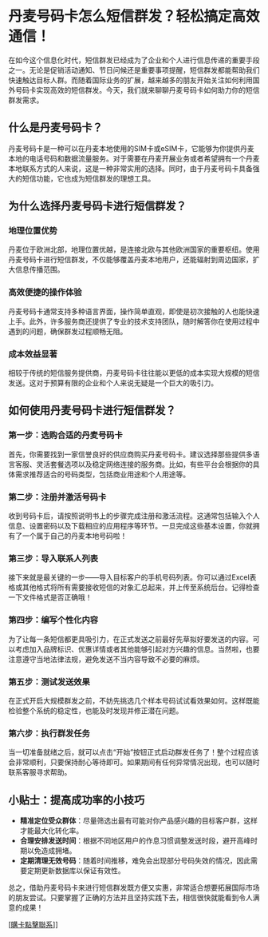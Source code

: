 # 丹麦号码卡怎么短信群发？轻松搞定高效通信！

在如今这个信息化时代，短信群发已经成为了企业和个人进行信息传递的重要手段之一。无论是促销活动通知、节日问候还是重要事项提醒，短信群发都能帮助我们快速触达目标人群。而随着国际业务的扩展，越来越多的朋友开始关注如何利用国外号码卡实现高效的短信群发。今天，我们就来聊聊丹麦号码卡如何助力你的短信群发需求。

## 什么是丹麦号码卡？

丹麦号码卡是一种可以在丹麦本地使用的SIM卡或eSIM卡，它能够为你提供丹麦本地的电话号码和数据流量服务。对于需要在丹麦开展业务或者希望拥有一个丹麦本地联系方式的人来说，这是一种非常实用的选择。同时，由于丹麦号码卡具备强大的短信功能，它也成为短信群发的理想工具。

## 为什么选择丹麦号码卡进行短信群发？

### 地理位置优势

丹麦位于欧洲北部，地理位置优越，是连接北欧与其他欧洲国家的重要枢纽。使用丹麦号码卡进行短信群发，不仅能够覆盖丹麦本地用户，还能辐射到周边国家，扩大信息传播范围。

### 高效便捷的操作体验

丹麦号码卡通常支持多种语言界面，操作简单直观，即使是初次接触的人也能快速上手。此外，许多服务商还提供了专业的技术支持团队，随时解答你在使用过程中遇到的问题，确保群发过程顺畅无阻。

### 成本效益显著

相较于传统的短信服务提供商，丹麦号码卡往往能以更低的成本实现大规模的短信发送。这对于预算有限的企业和个人来说无疑是一个巨大的吸引力。

## 如何使用丹麦号码卡进行短信群发？

### 第一步：选购合适的丹麦号码卡

首先，你需要找到一家信誉良好的供应商购买丹麦号码卡。建议选择那些提供多语言客服、灵活套餐选项以及稳定网络连接的服务商。比如，有些平台会根据你的具体需求推荐适合的号码类型，包括商业用途和个人用途等。

### 第二步：注册并激活号码卡

收到号码卡后，请按照说明书上的步骤完成注册和激活流程。这通常包括输入个人信息、设置密码以及下载相应的应用程序等环节。一旦完成这些基本设置，你就拥有了一个属于自己的丹麦本地号码啦！

### 第三步：导入联系人列表

接下来就是最关键的一步——导入目标客户的手机号码列表。你可以通过Excel表格或其他格式将所有需要接收短信的对象汇总起来，并上传至系统后台。记得检查一下文件格式是否正确哦！

### 第四步：编写个性化内容

为了让每一条短信都更具吸引力，在正式发送之前最好先草拟好要发送的内容。可以考虑加入品牌标识、优惠详情或者其他能够引起对方兴趣的信息。当然啦，也要注意遵守当地法律法规，避免发送不当内容导致不必要的麻烦。

### 第五步：测试发送效果

在正式开启大规模群发之前，不妨先挑选几个样本号码试试看效果如何。这样既能检验整个系统的稳定性，也能及时发现并修正潜在问题。

### 第六步：执行群发任务

当一切准备就绪之后，就可以点击“开始”按钮正式启动群发任务了！整个过程应该会非常顺利，只要保持耐心等待即可。如果期间有任何异常情况出现，也可以随时联系客服寻求帮助。

## 小贴士：提高成功率的小技巧

- **精准定位受众群体**：尽量筛选出最有可能对你产品感兴趣的目标客户群，这样才能最大化转化率。
- **合理安排发送时间**：根据不同地区用户的作息习惯调整发送时段，避开高峰时期以免造成拥堵。
- **定期清理无效号码**：随着时间推移，难免会出现部分号码失效的情况，因此需要定期更新数据库以保证有效性。

总之，借助丹麦号码卡来进行短信群发既方便又实惠，非常适合想要拓展国际市场的朋友尝试。只要掌握了正确的方法并且坚持实践下去，相信很快就能看到令人满意的成果！

[[購卡點擊聯系](https://t.me/s/esim1088)]]